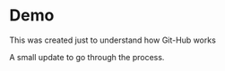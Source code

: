Demo
====

This was created just to understand how Git-Hub works

A small update to go through the process.
